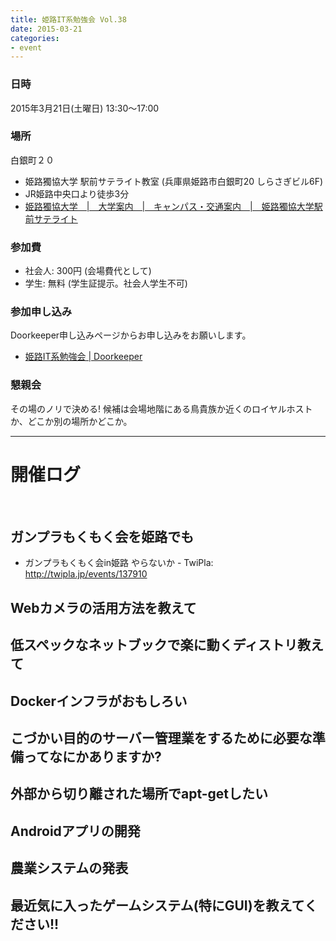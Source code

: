 ```yaml
---
title: 姫路IT系勉強会 Vol.38
date: 2015-03-21
categories:
- event
---
```


### 日時

2015年3月21日(土曜日) 13:30～17:00

### 場所

白銀町２０

-   姫路獨協大学 駅前サテライト教室 (兵庫県姫路市白銀町20 しらさぎビル6F)
-   JR姫路中央口より徒歩3分
-   [姫路獨協大学　|　大学案内　|　キャンパス・交通案内　|　姫路獨協大学駅前サテライト](http://www.himeji-du.ac.jp/access/satellite/)

### 参加費

-   社会人: 300円 (会場費代として)
-   学生: 無料 (学生証提示。社会人学生不可)

### 参加申し込み

Doorkeeper申し込みページからお申し込みをお願いします。

-   [姫路IT系勉強会 | Doorkeeper](https://histudy.doorkeeper.jp/)

### 懇親会

その場のノリで決める!
候補は会場地階にある鳥貴族か近くのロイヤルホストか、どこか別の場所かどこか。

------------------------------------------------------------------------

開催ログ
========

​

ガンプラもくもく会を姫路でも
----------------------------

-   ガンプラもくもく会in姫路 やらないか - TwiPla: <http://twipla.jp/events/137910>

Webカメラの活用方法を教えて
---------------------------

低スペックなネットブックで楽に動くディストリ教えて
--------------------------------------------------

Dockerインフラがおもしろい
--------------------------

こづかい目的のサーバー管理業をするために必要な準備ってなにかありますか?
-----------------------------------------------------------------------

外部から切り離された場所でapt-getしたい
---------------------------------------

Androidアプリの開発
-------------------

農業システムの発表
------------------

最近気に入ったゲームシステム(特にGUI)を教えてください!!
-------------------------------------------------------

​
